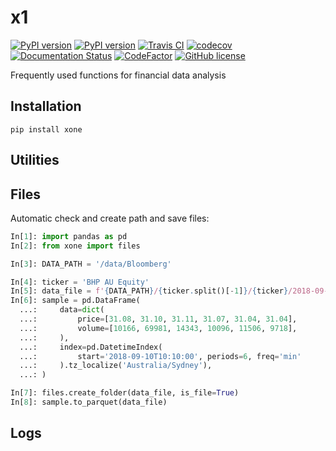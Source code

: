 # x1

[![PyPI version](https://badge.fury.io/py/xone.svg)](https://badge.fury.io/py/xone)
[![PyPI version](https://img.shields.io/pypi/pyversions/xone.svg)](https://badge.fury.io/py/xone)
[![Travis CI](https://img.shields.io/travis/alpha-xone/xone/master.svg?label=Travis%20CI)](https://travis-ci.com/alpha-xone/xone)
[![codecov](https://codecov.io/gh/alpha-xone/xone/branch/master/graph/badge.svg)](https://codecov.io/gh/alpha-xone/xone)
[![Documentation Status](https://readthedocs.org/projects/xone/badge/?version=latest)](https://xone.readthedocs.io/en/latest)
[![CodeFactor](https://www.codefactor.io/repository/github/alpha-xone/xone/badge)](https://www.codefactor.io/repository/github/alpha-xone/xone)
[![GitHub license](https://img.shields.io/github/license/alpha-xone/xone.svg)](https://github.com/alpha-xone/xone/blob/master/LICENSE)

Frequently used functions for financial data analysis

## Installation

```
pip install xone
```

## Utilities



## Files

Automatic check and create path and save files:

```python
In[1]: import pandas as pd
In[2]: from xone import files

In[3]: DATA_PATH = '/data/Bloomberg'

In[4]: ticker = 'BHP AU Equity'
In[5]: data_file = f'{DATA_PATH}/{ticker.split()[-1]}/{ticker}/2018-09-10.parq'
In[6]: sample = pd.DataFrame(
  ...:     data=dict(
  ...:         price=[31.08, 31.10, 31.11, 31.07, 31.04, 31.04],
  ...:         volume=[10166, 69981, 14343, 10096, 11506, 9718],
  ...:     ),
  ...:     index=pd.DatetimeIndex(
  ...:         start='2018-09-10T10:10:00', periods=6, freq='min'
  ...:     ).tz_localize('Australia/Sydney'),
  ...: )

In[7]: files.create_folder(data_file, is_file=True)
In[8]: sample.to_parquet(data_file)
```

## Logs
